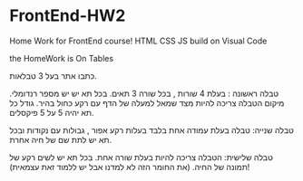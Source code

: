 # FrontEnd-HW2
Home Work for FrontEnd course!
HTML CSS JS
build on Visual Code

the HomeWork is On Tables



כתבו אתר בעל 3 טבלאות.

טבלה ראשונה : בעלת 4 שורות , בכל שורה 3 תאים. בכל תא יש יש מספר רנדומלי.
מיקום הטבלה צריכה להיות מצד שמאל למעלה של הדף עם רקע כחול בהיר.
גודל כל תא יהיה 5 על 5 פיקסלים.

טבלה שנייה: טבלה בעלת עמודה אחת בלבד בעלות רקע אפור , גבולות עם נקודות ובכל תא יש לתת שם של חיה אחרת.

טבלה שלישית: הטבלה צריכה להיות בעלת שורה אחת. בכל תא יש לשים רקע של תמונה של החיה. (את החומר הזה לא למדנו אבל יש ללמוד זאת עצמאית)!
